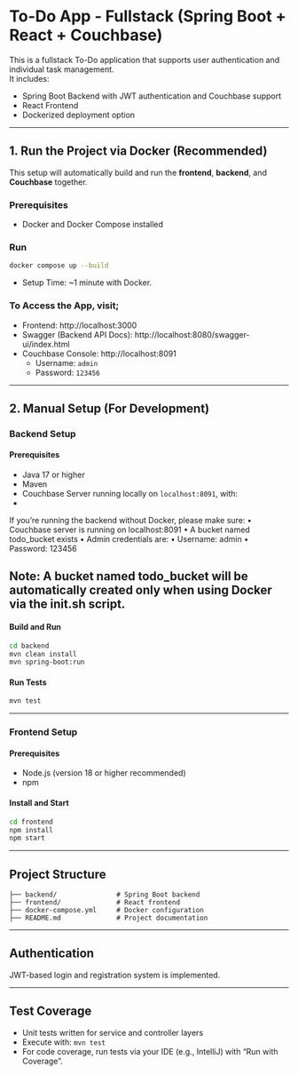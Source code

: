 # To-Do App - Fullstack (Spring Boot + React + Couchbase)

This is a fullstack To-Do application that supports user authentication and individual task management.  
It includes:
- Spring Boot Backend with JWT authentication and Couchbase support
- React Frontend
- Dockerized deployment option

---

## 1. Run the Project via Docker (Recommended)

This setup will automatically build and run the **frontend**, **backend**, and **Couchbase** together.

### Prerequisites
- Docker and Docker Compose installed

### Run

```bash
docker compose up --build
```

- Setup Time: ~1 minute with Docker.

### To Access the App, visit; 

- Frontend: http://localhost:3000
- Swagger (Backend API Docs):  http://localhost:8080/swagger-ui/index.html
- Couchbase Console: http://localhost:8091
  - Username: `admin`
  - Password: `123456`

---

## 2. Manual Setup (For Development)

### Backend Setup

#### Prerequisites
- Java 17 or higher
- Maven
- Couchbase Server running locally on `localhost:8091`, with:
-
If you’re running the backend without Docker, please make sure:
•	Couchbase server is running on localhost:8091
•	A bucket named todo_bucket exists
•	Admin credentials are:
•	Username: admin
•	Password: 123456

Note: A bucket named todo_bucket will be automatically created only when using Docker via the init.sh script.
  - 
#### Build and Run

```bash
cd backend
mvn clean install
mvn spring-boot:run
```

#### Run Tests

```bash
mvn test
```

---

### Frontend Setup

#### Prerequisites
- Node.js (version 18 or higher recommended)
- npm

#### Install and Start

```bash
cd frontend
npm install
npm start
```

---

## Project Structure

```
├── backend/               # Spring Boot backend
├── frontend/              # React frontend
├── docker-compose.yml     # Docker configuration
├── README.md              # Project documentation
```

---

## Authentication

JWT-based login and registration system is implemented.

---

## Test Coverage

- Unit tests written for service and controller layers
- Execute with: `mvn test`
- For code coverage, run tests via your IDE (e.g., IntelliJ) with “Run with Coverage”.
